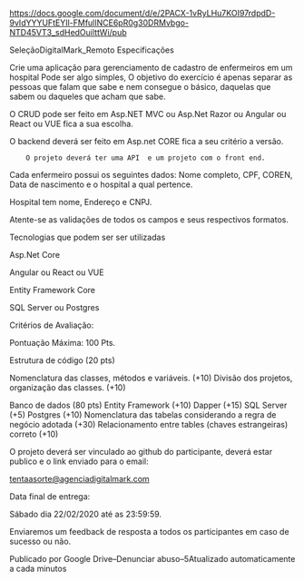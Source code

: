https://docs.google.com/document/d/e/2PACX-1vRyLHu7KOI97rdpdD-9vIdYYYUFtEYIl-FMfulINCE6pR0g30DRMvbgo-NTD45VT3_sdHedOuilttWi/pub

SeleçãoDigitalMark_Remoto
Especificações


Crie uma aplicação para gerenciamento de cadastro de enfermeiros em um hospital Pode ser algo simples, O objetivo do exercício é apenas separar as pessoas  que falam que sabe e nem consegue o básico, daquelas que sabem ou daqueles que acham que sabe.

O CRUD pode ser feito em Asp.NET MVC ou Asp.Net Razor ou Angular ou React ou VUE fica a sua escolha.

O backend deverá ser feito em Asp.net CORE fica a seu critério a versão.

        O projeto deverá ter uma API  e um projeto com o front end.

Cada enfermeiro possui os seguintes dados: Nome completo, CPF, COREN, Data de nascimento e o hospital a qual pertence.

Hospital tem nome, Endereço e CNPJ.

Atente-se as validações de todos os campos e seus respectivos formatos.



Tecnologias que podem ser ser utilizadas

Asp.Net Core

Angular ou React  ou VUE

Entity Framework Core

SQL Server ou Postgres



 Critérios de Avaliação:

Pontuação Máxima: 100 Pts.

Estrutura de código (20 pts)

Nomenclatura das classes, métodos e variáveis. (+10)
Divisão dos projetos, organização das classes. (+10)

Banco de dados (80 pts)
Entity Framework (+10)
Dapper (+15)
SQL Server (+5)
Postgres (+10)
Nomenclatura das tabelas considerando a regra de negócio adotada (+30)
Relacionamento entre tables (chaves estrangeiras) correto (+10)


O projeto deverá ser vinculado ao github do participante, deverá estar publico e o link enviado para o email:

tentaasorte@agenciadigitalmark.com



Data final de entrega:

Sábado dia 22/02/2020 até as 23:59:59.


Enviaremos um feedback de resposta a todos os participantes em caso de sucesso ou não.


Publicado por Google Drive–Denunciar abuso–5Atualizado automaticamente a cada minutos
